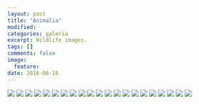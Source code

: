 ```yaml
---
layout: post
title: "Animalia"
modified:
categories: galeria
excerpt: Wildlife images.
tags: []
comments: false
image:
  feature:
date: 2016-06-18
---
```

<div class="galleria">
    <img src="/images/animalia/Serinus-serinus.jpg" data-title="Serinus serinus">
	<img src="/images/animalia/Erithacus-rubecula.jpg" data-title="Erithacus rubecula">
	<img src="/images/animalia/Haliaeetus-leucocephalus.jpg" data-title="Haliaeetus leucocephalus">
	<img src="/images/animalia/Vultur-gryphus.jpg" data-title="Vultur gryphus">
	<img src="/images/animalia/Capra-ibex-I.jpg" data-title="Capra ibex">
	<img src="/images/animalia/Capra-ibex-II.jpg" data-title="Capra ibex">
  	<img src="/images/animalia/Ovis-aries.jpg" data-title="Ovis aries">
	<img src="/images/animalia/Sus-scrofa-domesticus.jpg" data-title="Sus scrofa domesticus">
	<img src="/images/animalia/Pyrrhocorax-graculus-I.jpg" data-title="Pyrrhocorax graculus">
	<img src="/images/animalia/Pyrrhocorax-graculus-II.jpg" data-title="Pyrrhocorax graculus">
	<img src="/images/animalia/Pyrrhocorax-graculus-III.jpg" data-title="Pyrrhocorax graculus">
	<img src="/images/animalia/Papilio-machaon.jpg" data-title="Papilio machaon">
	<img src="/images/animalia/Phoenicurus-ochruros.jpg" data-title="Phoenicurus ochruros">
	<img src="/images/animalia/Motacilla-flava.jpg" data-title="Motacilla flava">
	<img src="/images/animalia/Dendrocopus-major.jpg" data-title="Dendrocopus major (juv.)">
	<img src="/images/animalia/Dryobates-minor.jpg" data-title="Dryobates minor">
	<img src="/images/animalia/Parus-major.jpg" data-title="Parus major">
	<img src="/images/animalia/Periparus-ater.jpg" data-title="Periparus ater">
	<img src="/images/animalia/Loxia-curvirostra-I.jpg" data-title="Loxia curvirostra">
	<img src="/images/animalia/Tetsudo-graeca.jpg" data-title="Tetsudo graeca (Țestoasa Dobrogeană) encountered in the magical Măcin Mountains of Romania.">
	<img src="/images/animalia/Pelicanus-onocrotalus.jpg" data-title="Pelicanus onocrotalus">
</div>
